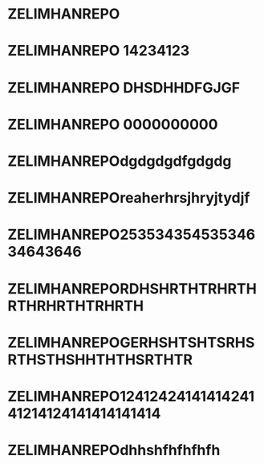 # ZELIMHANREPO
# ZELIMHANREPO 14234123
# ZELIMHANREPO DHSDHHDFGJGF
# ZELIMHANREPO 0000000000
# ZELIMHANREPOdgdgdgdfgdgdg
# ZELIMHANREPOreaherhrsjhryjtydjf
# ZELIMHANREPO25353435453534634643646
# ZELIMHANREPORDHSHRTHTRHRTHRTHRHRTHTRHRTH
# ZELIMHANREPOGERHSHTSHTSRHSRTHSTHSHHTHTHSRTHTR
# ZELIMHANREPO1241242414141424141214124141414141414
# ZELIMHANREPOdhhshfhfhfhfh
